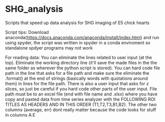 # SHG_analysis
Scripts that speed up data analysis for SHG imaging of E5 chick hearts

Script tips:
Download anaconda(https://docs.anaconda.com/anaconda/install/index.html) and run using spyder, the script was written in spyder in a conda enviroment 
so standalone spdyer programs may not work


For reading data:
You can eliminate the lines related to user input (at the top). Eliminate the working directory line (it'll save the made files in the the same folder as wherever the python script is stored). You can hard code file path in the line that asks for a file path and make sure the eliminate the .format() at the end of strings (basically words with quotations around them) in lines for the file path. There is also a user input that asks for z slices, so just
be careful if you hard code other parts of the user input. 
File path must be to an excel file (end with file name and .xlsx) where you have copy and pasted data from time series analyzer with the FOLLOWING ROI TITLES AS HEADERS AND IN THIS ORDER (T1,T2,T3,B1,B2). The other two columns (average, err) dont really matter because the code looks for stuff in columns A:E

